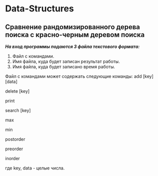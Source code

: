 # Data-Structures

Сравнение рандомизированного дерева поиска с красно-черным деревом поиска
-----------------------------------
***На вход программы подаются 3 файла текстового формата:***
1. Файл с командами.
2. Имя файла, куда будет записан результат работы.
3. Имя файла, куда будет записано время работы.

Файл с командами может содержать следующие команды:
add [key] [data]

delete [key]

print

search [key]

max

min

postorder

preorder

inorder

где key, data - целые числа. 
